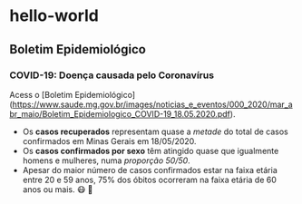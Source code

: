 # hello-world
## Boletim Epidemiológico
### COVID-19: Doença causada pelo Coronavírus
Acess o [Boletim Epidemiológico] (https://www.saude.mg.gov.br/images/noticias_e_eventos/000_2020/mar_abr_maio/Boletim_Epidemiologico_COVID-19_18.05.2020.pdf).
- Os **casos recuperados** representam quase a *metade* do total de casos confirmados em Minas Gerais em 18/05/2020.
- Os **casos confirmados por sexo** têm atingido quase que igualmente homens e mulheres, numa *proporção 50/50*.
- Apesar do maior número de casos confirmados estar na faixa etária entre 20 e 59 anos, 75% dos óbitos ocorreram na faixa etária de 60 anos ou mais.
:mask: :pray:
